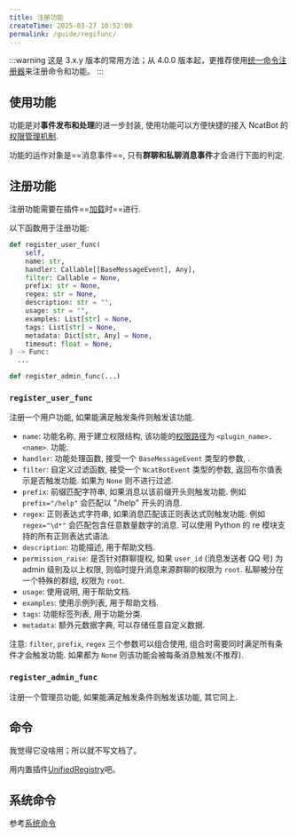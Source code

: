 ```yaml
---
title: 注册功能
createTime: 2025-03-27 10:52:00
permalink: /guide/regifunc/
---
```


:::warning
这是 3.x.y 版本的常用方法；从 4.0.0 版本起，更推荐使用[统一命令注册器](../../8.%20高级教程/1.%20统一命令注册器/1.%20概览.md)来注册命令和功能。
:::

## 使用功能

功能是对**事件发布和处理**的进一步封装, 使用功能可以方便快捷的接入 NcatBot 的[权限管理机制](3.3%20权限系统.md).

功能的运作对象是==消息事件==, 只有**群聊和私聊消息事件**才会进行下面的判定.

## 注册功能

注册功能需要在插件==[加载](../2.%20插件类的成员.md#加载和卸载钩子)时==进行.

以下函数用于注册功能:

```python
def register_user_func(
    self,
    name: str,
    handler: Callable[[BaseMessageEvent], Any],
    filter: Callable = None,
    prefix: str = None,
    regex: str = None,
    description: str = "",
    usage: str = "",
    examples: List[str] = None,
    tags: List[str] = None,
    metadata: Dict[str, Any] = None,
    timeout: float = None,
) -> Func:
  ...

def register_admin_func(...)
```

### `register_user_func`

注册一个用户功能, 如果能满足触发条件则触发该功能.

- `name`: 功能名称, 用于建立权限结构, 该功能的[权限路径]()为 `<plugin_name>.<name>`.
功能.
- `handler`: 功能处理函数, 接受一个 `BaseMessageEvent` 类型的参数, .
- `filter`: 自定义过滤函数, 接受一个 `NcatBotEvent` 类型的参数, 返回布尔值表示是否触发功能. 如果为 `None` 则不进行过滤.
- `prefix`: 前缀匹配字符串, 如果消息以该前缀开头则触发功能. 例如 `prefix="/help"` 会匹配以 "/help" 开头的消息.
- `regex`: 正则表达式字符串, 如果消息匹配该正则表达式则触发功能. 例如 `regex="\d*"` 会匹配包含任意数量数字的消息. 可以使用 Python 的 re 模块支持的所有正则表达式语法.
- `description`: 功能描述, 用于帮助文档.
- `permission_raise`: 是否针对群聊提权, 如果 `user_id` (消息发送者 QQ 号) 为 admin 级别及以上权限, 则临时提升消息来源群聊的权限为 `root`. 私聊被分在一个特殊的群组, 权限为 `root`.
- `usage`: 使用说明, 用于帮助文档.
- `examples`: 使用示例列表, 用于帮助文档.
- `tags`: 功能标签列表, 用于功能分类.
- `metadata`: 额外元数据字典, 可以存储任意自定义数据.

注意: `filter`, `prefix`, `regex` 三个参数可以组合使用, 组合时需要同时满足所有条件才会触发功能. 如果都为 `None` 则该功能会被每条消息触发(不推荐).

### `register_admin_func`

注册一个管理员功能, 如果能满足触发条件则触发该功能, 其它同上.

## 命令

我觉得它没啥用；所以就不写文档了。

用内置插件[UnifiedRegistry](../../8.%20高级教程/1.%20统一命令注册器/1.%20概览.md)吧。

## 系统命令

参考[系统命令](3.4%20系统命令.md)

